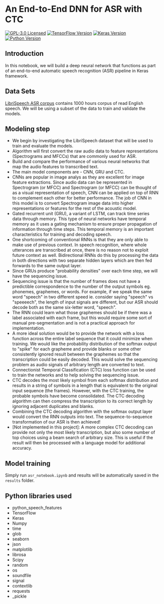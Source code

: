 # An End-to-End DNN for ASR with CTC
[![GPL-3.0 Licensed](https://img.shields.io/badge/License-GPL3.0-blue.svg?style=flat)](https://opensource.org/licenses/GPL-3.0) [![TensorFlow Version](https://img.shields.io/badge/Tensorflow-1.4+-blue.svg)](https://www.tensorflow.org/) [![Keras Version](https://img.shields.io/badge/Keras-2.0+-blue.svg)](https://keras.io/) [![Python Version](https://img.shields.io/badge/Python-3.x-blue.svg)](https://www.python.org/) 

## Introduction
In this notebook, we will build a deep neural network that functions as part of an end-to-end automatic speech recognition (ASR) pipeline in Keras framework.

## Data Sets 
[LibriSpeech ASR corpus](http://www.openslr.org/12) contains 1000 hours corpus of read English speech. We will be using a subset of the data to train and validate the models.

## Modeling step
- We begin by investigating the LibriSpeech dataset that will be used to train and evaluate the models. 
- Algorithm will first convert the raw audio data to feature representations (Spectrograms and MFCCs) that are commonly used for ASR. 
- Build and compare the performance of various neural networks that map the audio features to transcribed text. 
- The main model components are - CNN, GRU and CTC. 
- CNNs are popular in image analys as they are excellent for image feature extractions. Since audio data can be represented in Spectrogram (or MFCC) and Spectrogram (or MFCC) can be thought of as a visual representation of speech, CNN can be applied on top of RNN to complement each other for better performance. The job of CNN in this model is to convert Spectrogram image data into higher representations or features for the rest of the acoustic model. 
- Gated recurrent unit (GRU), a variant of LSTM, can track time series data through memory. This type of neural networks have temporal memory as it uses a gating mechanism to ensure proper propagation of information through time steps. This temporal memory is an important characteristics for training and decoding speech.
- One shortcoming of conventional RNNs is that they are only able to make use of previous context. In speech recognition, where whole utterances are transcribed at once, there is no reason not to exploit future context as well. Bidirectional RNNs do this by processing the data in both directions with two separate hidden layers which are then fed forwards to the same output layer.
- Since GRUs produce "probability densities" over each time step, we will have the sequencing issue. 
- Sequencing issue is that the number of frames does not have a predictible correspondence to the number of the output symbols eg. phonemes, graphemes, or words. For example, if we speak the same word "speech" in two different speed ie. consider saying "speech" vs "speeeech", the length of input signals are different, but our ASR should decode both as the same six-letter word, "speech".
- The RNN could learn what those graphemes should be if there was a label associated with each frame, but this would require some sort of manual pre-segmentation and is not a practical approach for implementation. 
- A more ideal solution would be to provide the network with a loss function across the entire label sequence that it could minimize when training. We would like the probability distribution of the softmax output to "spike" for each grapheme and provide blanks or some other consistently ignored result between the graphemes so that the transcription could be easily decoded. This would solve the sequencing problem as audio signals of arbitrary length are converted to text.
- Connectionist Temporal Classification (CTC) loss function can be used to train the networks and to help solving the sequencing issue.
- CTC decodes the most likely symbol from each softmax distribution and results in a string of symbols in a length that is equivalent to the original input sequence (the frames). However, with the CTC training, the probable symbols have become consolidated. The CTC decoding algorithm can then compress the transcription to its correct length by ignoring adjacent duplicates and blanks.
- Combining the CTC decoding algorithm with the softmax output layer would convert the RNN outputs into text. The sequence-to-sequence transformation of our ASR is then achieved! 
- [Not implemented in this project]: A more complex CTC decoding can provide not only the most likely transcription, but also some number of top choices using a beam search of arbitrary size. This is useful if the result will then be processed with a language model for additional accuracy. 


## Model training
Simply run `asr_notebook.ipynb` and results will be automatically saved in the `results` folder.

## Python libraries used

* python_speech_features
* TensorFlow
* Keras
* Numpy
* time
* glob
* seaborn
* json
* matplotlib
* librosa
* Scipy
* random
* os
* soundfile
* signal
* contextlib
* requests
* \_pickle


